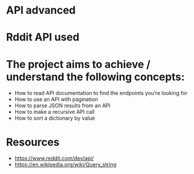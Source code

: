# API advanced
# Rddit API used

# The project aims to achieve / understand the following concepts:
- How to read API documentation to find the endpoints you’re looking for
- How to use an API with pagination
- How to parse JSON results from an API
- How to make a recursive API call
- How to sort a dictionary by value

# Resources
- https://www.reddit.com/dev/api/
- https://en.wikipedia.org/wiki/Query_string
